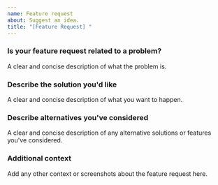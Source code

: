 ```yaml
---
name: Feature request
about: Suggest an idea.
title: "[Feature Request] "
---
```


### Is your feature request related to a problem?

A clear and concise description of what the problem is.

### Describe the solution you'd like

A clear and concise description of what you want to happen.

### Describe alternatives you've considered

A clear and concise description of any alternative solutions or features you've considered.

### Additional context

Add any other context or screenshots about the feature request here.
